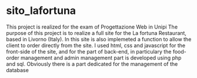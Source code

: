 # sito_lafortuna
This project is realized for the exam of Progettazione Web in Unipi
The purpose of this project is to realize a full site for the La fortuna Restaurant, based in Livorno (Italy).
In this site is also implemeted a function to allow the client to order directly from the site.
I used html, css and javascript for the front-side of the site, and for the part of back-end, in particulary the food-order management and admin management part is developed using php and sql.
Obviously there is a part dedicated for the management of the database
